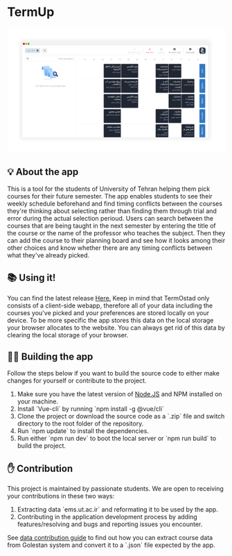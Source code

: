 <h1>TermUp</h1>
<p align="center">
	<img src="https://github.com/danamira/TermUp/blob/master/.github/Preview.png"/>
</p>
<h2>💡 About the app</h2>
<p>This is a tool for the students of University of Tehran helping them pick courses for their future semester. The app enables students to see their weekly schedule beforehand and find timing conflicts between the courses they're thinking about selecting rather than finding them through trial and error during the actual selection perioud. Users can search between the courses that are being taught in the next semester by entering the title of the course or the name of the professor who teaches the subject. Then they can add the course to their planning board and see how it looks among their other choices and know whether there are any timing conflicts between what they've already picked.</p>
<h2>📚 Using it!</h2>
    <p>You can find the latest release <a href='https://google.com' title='Google'> Here.</a> Keep in mind that TermOstad only consists of a client-side webapp, therefore all of your data including the courses you've picked and your preferences are stored locally on your device. To be more specific the app stores this data on the local storage your browser allocates to the website. You can always get rid of this data by clearing the local storage of your browser.</p>
<h2>👩‍💻 Building the app</h2>
<p>Follow the steps below if you want to build the source code to either make changes for yourself or contribute to the project.
  <ol>
        <li>Make sure you have the latest version of <a href="https://nodejs.org">Node.JS</a> and NPM installed on your machine.</li>
        <li>Install `Vue-cli` by running `npm install -g @vue/cli`</li>
        <li>Clone the project or download the source code as a `.zip` file and switch directory to the root folder of the repository.</li>
        <li>Run `npm update` to install the dependencies.</li>
        <li>Run either `npm run dev` to boot the local server or `npm run build` to build the project.
  </ol>
<h2>✋ Contribution</h2>
<p>This project is maintained by passionate students. We are open to receiving your contributions in these two ways:</p>
<ol>
    <li>Extracting data `ems.ut.ac.ir` and reformating it to be used by the app.</li>
    <li>Contributing in the application development process by adding features/resolving and bugs and reporting issues you encounter.</li>
</ol>
<p>See <a href='https://google.com'>data contribution guide</a> to find out how you can extract course data from Golestan system and convert it to a `.json` file expected by the app.</p>